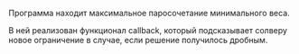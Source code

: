 Программа находит максимальное паросочетание минимального веса.

В ней реализован функционал callback, который подсказывает солверу новое ограничение в случае, если решение получилось дробным. 

